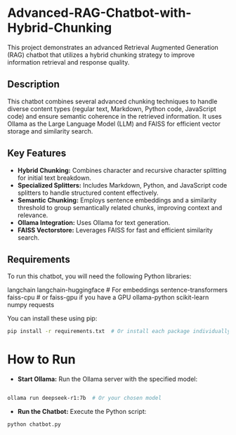 # Advanced-RAG-Chatbot-with-Hybrid-Chunking

This project demonstrates an advanced Retrieval Augmented Generation (RAG) chatbot that utilizes a hybrid chunking strategy to improve information retrieval and response quality.

## Description

This chatbot combines several advanced chunking techniques to handle diverse content types (regular text, Markdown, Python code, JavaScript code) and ensure semantic coherence in the retrieved information. It uses Ollama as the Large Language Model (LLM) and FAISS for efficient vector storage and similarity search.

## Key Features

*   **Hybrid Chunking:** Combines character and recursive character splitting for initial text breakdown.
*   **Specialized Splitters:** Includes Markdown, Python, and JavaScript code splitters to handle structured content effectively.
*   **Semantic Chunking:** Employs sentence embeddings and a similarity threshold to group semantically related chunks, improving context and relevance.
*   **Ollama Integration:** Uses Ollama for text generation.
*   **FAISS Vectorstore:** Leverages FAISS for fast and efficient similarity search.

## Requirements

To run this chatbot, you will need the following Python libraries:

langchain
langchain-huggingface  # For embeddings
sentence-transformers
faiss-cpu  # or faiss-gpu if you have a GPU
ollama-python
scikit-learn
numpy
requests

You can install these using pip:

```bash
pip install -r requirements.txt  # Or install each package individually
```
# How to Run
 * **Start Ollama:** Run the Ollama server with the specified model:

```Bash

ollama run deepseek-r1:7b  # Or your chosen model
```
* **Run the Chatbot:** Execute the Python script:

```Bash
python chatbot.py
```
